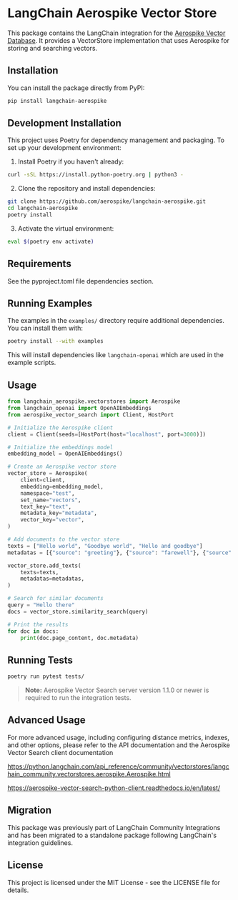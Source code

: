 # LangChain Aerospike Vector Store

This package contains the LangChain integration for the [Aerospike Vector Database](https://aerospike.com/products/vector-database/). It provides a VectorStore implementation that uses Aerospike for storing and searching vectors.

## Installation

You can install the package directly from PyPI:

```bash
pip install langchain-aerospike
```

## Development Installation

This project uses Poetry for dependency management and packaging. To set up your development environment:

1. Install Poetry if you haven't already:
```bash
curl -sSL https://install.python-poetry.org | python3 -
```

2. Clone the repository and install dependencies:
```bash
git clone https://github.com/aerospike/langchain-aerospike.git
cd langchain-aerospike
poetry install
```

3. Activate the virtual environment:
```bash
eval $(poetry env activate)
```

## Requirements

See the pyproject.toml file dependencies section.

## Running Examples

The examples in the `examples/` directory require additional dependencies. You can install them with:

```bash
poetry install --with examples
```

This will install dependencies like `langchain-openai` which are used in the example scripts.

## Usage

```python
from langchain_aerospike.vectorstores import Aerospike
from langchain_openai import OpenAIEmbeddings
from aerospike_vector_search import Client, HostPort

# Initialize the Aerospike client
client = Client(seeds=[HostPort(host="localhost", port=3000)])

# Initialize the embeddings model
embedding_model = OpenAIEmbeddings()

# Create an Aerospike vector store
vector_store = Aerospike(
    client=client,
    embedding=embedding_model,
    namespace="test",
    set_name="vectors",
    text_key="text",
    metadata_key="metadata",
    vector_key="vector",
)

# Add documents to the vector store
texts = ["Hello world", "Goodbye world", "Hello and goodbye"]
metadatas = [{"source": "greeting"}, {"source": "farewell"}, {"source": "mixed"}]

vector_store.add_texts(
    texts=texts,
    metadatas=metadatas,
)

# Search for similar documents
query = "Hello there"
docs = vector_store.similarity_search(query)

# Print the results
for doc in docs:
    print(doc.page_content, doc.metadata)
```

## Running Tests

```bash
poetry run pytest tests/
```

> **Note:** Aerospike Vector Search server version 1.1.0 or newer is required to run the integration tests.

## Advanced Usage

For more advanced usage, including configuring distance metrics, indexes, and other options, please refer to the API documentation and the Aerospike Vector Search client documentation

https://python.langchain.com/api_reference/community/vectorstores/langchain_community.vectorstores.aerospike.Aerospike.html

https://aerospike-vector-search-python-client.readthedocs.io/en/latest/

## Migration

This package was previously part of LangChain Community Integrations and has been migrated to a standalone package following LangChain's integration guidelines.

## License

This project is licensed under the MIT License - see the LICENSE file for details.
